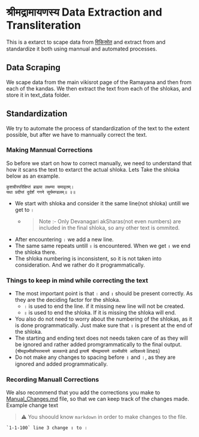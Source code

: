# श्रीमद्रामायणस्य Data Extraction and Transliteration

This is a extarct to scape data from [विकिस्रोत](https://sa.wikisource.org/wiki/%E0%A4%B5%E0%A4%BE%E0%A4%B2%E0%A5%8D%E0%A4%AE%E0%A5%80%E0%A4%95%E0%A4%BF%E0%A4%B0%E0%A4%BE%E0%A4%AE%E0%A4%BE%E0%A4%AF%E0%A4%A3%E0%A4%AE%E0%A5%8D) and extract from and standardize it both using mannual and automated processes.

## Data Scraping

We scape data from the main vikisrot page of the Ramayana and then from each of the kandas. We then extract the text from each of the shlokas, and store it in text_data folder.

## Standardization

We try to automate the process of standardization of the text to the extent possible, but after we have to mannually correct the text.

### Making Mannual Corrections

So before we start on how to correct manually, we need to understand that how it scans the text to extarct the actual shloka. Lets Take the shloka below as an example.

```text
कुशचीरपरिक्षिप्तं ब्राह्म्या लक्ष्म्या समावृतम्।
यथा प्रदीप्तं दुर्दर्शं गगने सूर्यमण्डलम्॥ २॥
```

- We start with shloka and consider it the same line(not shloka) untill we get to `।`
  - > Note :- Only Devanagari akSharas(not even numbers) are included in the final shloka, so any other text is ommited.
- After encountering `।` we add a new line.
- The same same repeats untill `॥` is encountered. When we get `॥` we end the shloka there.
- The shloka numbering is inconsistent, so it is not taken into consideration. And we rather do it programmatically.

### **Things to keep in mind while correcting the text**

- The most important point is that `।` and `॥` should be present correctly. As they are the deciding factor for the shloka.
  - `।` is used to end the line. if it missing new line will not be created.
  - `॥` is used to end the shloka. If it is missing the shloka will end.
- You also do not need to worry about the numbering of the shlokas, as it is done programmatically. Just make sure that `॥` is present at the end of the shloka.
- The starting and ending text does not needs taken care of as they will be ignored and rather added promgrammatically to the final output.(`श्रीमद्वाल्मीकीयरामायणे बालकाण्डे` and `इत्यार्षे श्रीमद्रामायणे वाल्मीकीये आदिकाव्ये` lines)
- Do not make any changes to spacing before ॥ and ।, as they are ignored and added programmatically.

### Recording Manuall Corrections

We also recommend that you add the corrections you make to [Manual_Changes.md](./Manual_Changes.md) file, so that we can keep track of the changes made.
Example change text

> :warning: You shoould know `markdown` in order to make changes to the file.

```text
`1-1-100` line 3 change ॥ to ।
```
